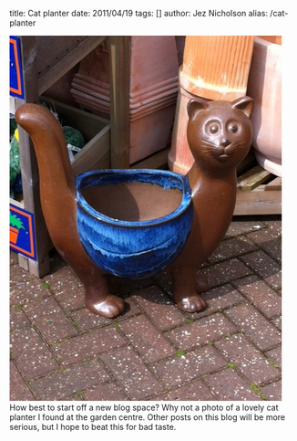 title: Cat planter
date: 2011/04/19
tags: []
author: Jez Nicholson
alias: /cat-planter

<div class='p_embed p_image_embed'>
<a href="/media/getfile/files.posterous.com/jnicho02/0rAXGwRSNIG30XNwZQ99XZDljYIrDjvRHgwUa52wbpvb6zLsqLBYQ65f6d8W/photo.jpg"><img alt="Photo" height="640" src="/media/getfile/files.posterous.com/jnicho02/snehdASsQLtragxFFUb9fcoGoAwILxGghVDo2YBkN6vqlUvmjgmiEqCIksuQ/photo.jpg.scaled.500.jpg" width="478" /></a>
</div>
How best to start off a new blog space? Why not a photo of a lovely cat planter I found at the garden centre.
Other posts on this blog will be more serious, but I hope to beat this for bad taste.
